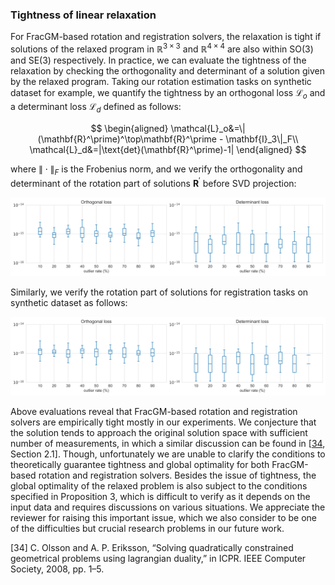 ### Tightness of linear relaxation

For FracGM-based rotation and registration solvers, the relaxation is tight if solutions of the relaxed program in $\mathbb{R}^{3\times 3}$ and $\mathbb{R}^{4\times 4}$ are also within $\text{SO}(3)$ and $\text{SE}(3)$ respectively.
In practice, we can evaluate the tightness of the relaxation by checking the orthogonality and determinant of a solution given by the relaxed program.
Taking our rotation estimation tasks on synthetic dataset for example, we quantify the tightness by an orthogonal loss $\mathcal{L}_o$ and a determinant loss $\mathcal{L}_d$ defined as follows:

$$
\begin{aligned}
\mathcal{L}_o&=\|(\mathbf{R}^\prime)^\top\mathbf{R}^\prime - \mathbf{I}_3\|_F\\
\mathcal{L}_d&=|\text{det}(\mathbf{R}^\prime)-1|
\end{aligned}
$$

where $\|\cdot\|_F$ is the Frobenius norm, and we verify the orthogonality and determinant of the rotation part of solutions $\mathbf{R}^\prime$ before SVD projection:

![](./docs/rotation_loss.png)

Similarly, we verify the rotation part of solutions for registration tasks on synthetic dataset as follows:

![](./docs/registration_loss.png)

Above evaluations reveal that FracGM-based rotation and registration solvers are empirically tight mostly in our experiments.
We conjecture that the solution tends to approach the original solution space with sufficient number of measurements, in which a similar discussion can be found in [[34](#ref1), Section 2.1].
Though, unfortunately we are unable to clarify the conditions to theoretically guarantee tightness and global optimality for both FracGM-based rotation and registration solvers.
Besides the issue of tightness, the global optimality of the relaxed problem is also subject to the conditions specified in Proposition 3, which is difficult to verify as it depends on the input data and requires discussions on various situations.
We appreciate the reviewer for raising this important issue, which we also consider to be one of the difficulties but crucial research problems in our future work.


<a id="ref1">[34]</a> 
C. Olsson and A. P. Eriksson, “Solving quadratically constrained geometrical problems using lagrangian duality,” in ICPR. IEEE Computer Society, 2008, pp. 1–5.